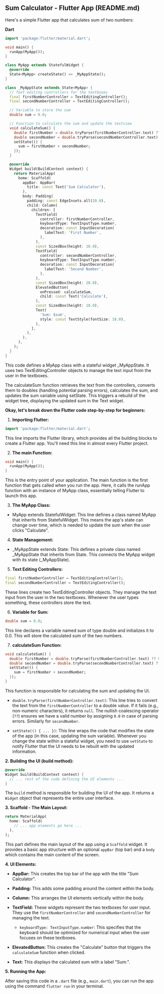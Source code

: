## Sum Calculator - Flutter App (README.md)

Here's a simple Flutter app that calculates sum of two numbers:

**Dart**

```dart
import 'package:flutter/material.dart';

void main() {
  runApp(MyApp());
}

class MyApp extends StatefulWidget {
  @override
  State<MyApp> createState() => _MyAppState();
}

class _MyAppState extends State<MyApp> {
  // Text editing controllers for the textboxes
  final firstNumberController = TextEditingController();
  final secondNumberController = TextEditingController();

  // Variable to store the sum
  double sum = 0.0;

  // Function to calculate the sum and update the textview
  void calculateSum() {
    double firstNumber = double.tryParse(firstNumberController.text) ?? 0.0;
    double secondNumber = double.tryParse(secondNumberController.text) ?? 0.0;
    setState(() {
      sum = firstNumber + secondNumber;
    });
  }

  @override
  Widget build(BuildContext context) {
    return MaterialApp(
      home: Scaffold(
        appBar: AppBar(
          title: const Text('Sum Calculator'),
        ),
        body: Padding(
          padding: const EdgeInsets.all(20.0),
          child: Column(
            children: [
              TextField(
                controller: firstNumberController,
                keyboardType: TextInputType.number,
                decoration: const InputDecoration(
                  labelText: 'First Number',
                ),
              ),
              const SizedBox(height: 10.0),
              TextField(
                controller: secondNumberController,
                keyboardType: TextInputType.number,
                decoration: const InputDecoration(
                  labelText: 'Second Number',
                ),
              ),
              const SizedBox(height: 20.0),
              ElevatedButton(
                onPressed: calculateSum,
                child: const Text('Calculate'),
              ),
              const SizedBox(height: 10.0),
              Text(
                'Sum: $sum',
                style: const TextStyle(fontSize: 18.0),
              ),
            ],
          ),
        ),
      ),
    );
  }
}
```

This code defines a MyApp class with a stateful widget _MyAppState. It uses two TextEditingController objects to manage the text input from the user in the textboxes.

The calculateSum function retrieves the text from the controllers, converts them to doubles (handling potential parsing errors), calculates the sum, and updates the sum variable using setState. This triggers a rebuild of the widget tree, displaying the updated sum in the Text widget.


**Okay, let's break down the Flutter code step-by-step for beginners:**

1. **Importing Flutter:**

```dart
import 'package:flutter/material.dart';
```

This line imports the Flutter library, which provides all the building blocks to create a Flutter app. You'll need this line in almost every Flutter project.

2. **The main Function:**

```dart
void main() {
  runApp(MyApp());
}
```

This is the entry point of your application. The main function is the first function that gets called when you run the app. Here, it calls the runApp function with an instance of MyApp class, essentially telling Flutter to launch this app.

3. **The MyApp Class:**

  * MyApp extends StatefulWidget: This line defines a class named MyApp that inherits from StatefulWidget. This means the app's state can change over time, which is needed to update the sum when the user clicks "Calculate".

4. **State Management:**

  * _MyAppState extends State<MyApp>: This defines a private class named _MyAppState that inherits from State<MyApp>. This connects the MyApp widget with its state (_MyAppState).

5. **Text Editing Controllers:**

```dart
final firstNumberController = TextEditingController();
final secondNumberController = TextEditingController();
```

These lines create two TextEditingController objects. They manage the text input from the user in the two textboxes. Whenever the user types something, these controllers store the text.

6. **Variable for Sum:**

```dart
double sum = 0.0;
```

This line declares a variable named sum of type double and initializes it to 0.0. This will store the calculated sum of the two numbers.

7. **calculateSum Function:**

```dart
void calculateSum() {
  double firstNumber = double.tryParse(firstNumberController.text) ?? 0.0;
  double secondNumber = double.tryParse(secondNumberController.text) ?? 0.0;
  setState(() {
    sum = firstNumber + secondNumber;
  });
}
```

This function is responsible for calculating the sum and updating the UI.

* `double.tryParse(firstNumberController.text)`: This line tries to convert the text from the `firstNumberController` to a double value. If it fails (e.g., non-numeric characters), it returns `null`. The nullish coalescing operator (`??`) ensures we have a valid number by assigning `0.0` in case of parsing errors. Similarly for `secondNumber`.

* `setState(() { ... })`: This line wraps the code that modifies the state of the app (in this case, updating the sum variable). Whenever you change the state within a stateful widget, you need to use `setState` to notify Flutter that the UI needs to be rebuilt with the updated information.

**2. Building the UI (build method):**

```dart
@override
Widget build(BuildContext context) {
  // ... rest of the code defining the UI elements ...
}
```

The `build` method is responsible for building the UI of the app. It returns a `Widget` object that represents the entire user interface.

**3. Scaffold - The Main Layout:**

```dart
return MaterialApp(
  home: Scaffold(
    // ... app elements go here ...
  ),
);
```

This part defines the main layout of the app using a `Scaffold` widget. It provides a basic app structure with an optional `appBar` (top bar) and a `body` which contains the main content of the screen.

**4. UI Elements:**

* **AppBar:** This creates the top bar of the app with the title "Sum Calculator".

* **Padding:** This adds some padding around the content within the body.

* **Column:** This arranges the UI elements vertically within the body.

* **TextField:** These widgets represent the two textboxes for user input. They use the `firstNumberController` and `secondNumberController` for managing the text.

    * `keyboardType: TextInputType.number`: This specifies that the keyboard should be optimized for numerical input when the user focuses on these textboxes.

* **ElevatedButton:** This creates the "Calculate" button that triggers the `calculateSum` function when clicked.

* **Text:** This displays the calculated sum with a label "Sum:".

**5. Running the App:**

After saving this code in a `.dart` file (e.g., `main.dart`), you can run the app using the command `flutter run` in your terminal.

